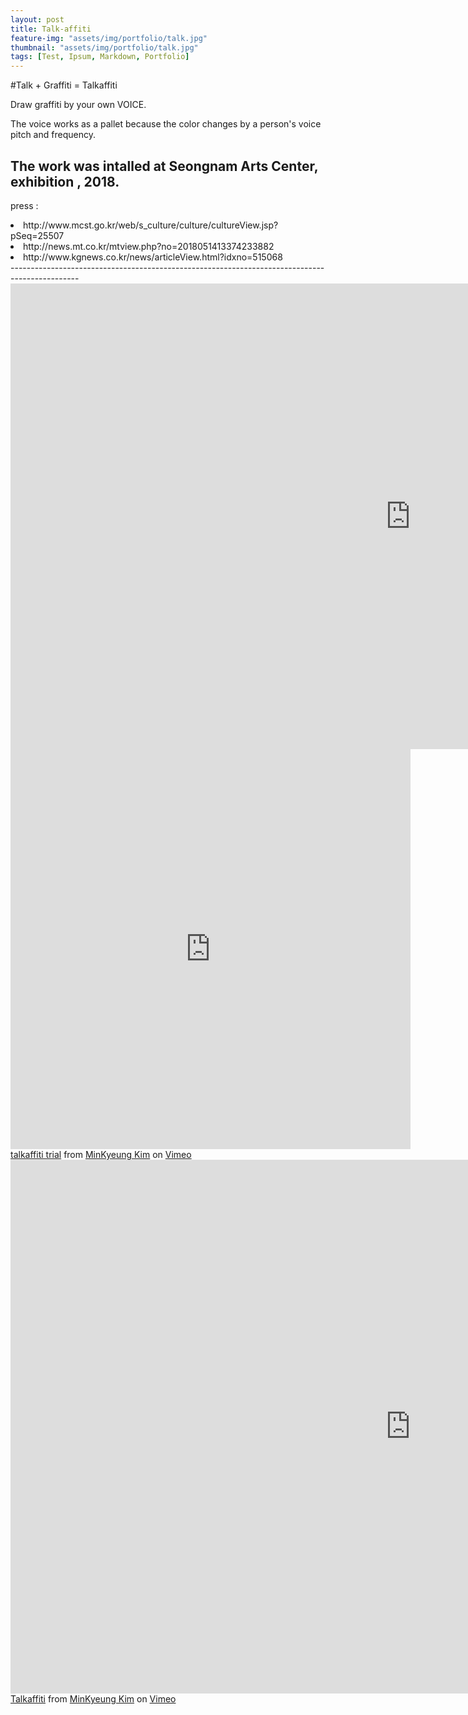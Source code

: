 ```yaml
---
layout: post
title: Talk-affiti
feature-img: "assets/img/portfolio/talk.jpg"
thumbnail: "assets/img/portfolio/talk.jpg"
tags: [Test, Ipsum, Markdown, Portfolio]
---
```


#Talk + Graffiti = Talkaffiti

Draw graffiti by your own VOICE.

The voice works as a pallet because the color changes by a person's voice pitch and frequency.

The work was intalled at Seongnam Arts Center, exhibition <Dancing with lights and media>, 2018.
----------------------------------------------------------------------------------------------
press :
<li>http://www.mcst.go.kr/web/s_culture/culture/cultureView.jsp?pSeq=25507 </li>
<li>http://news.mt.co.kr/mtview.php?no=2018051413374233882</li>
<li>http://www.kgnews.co.kr/news/articleView.html?idxno=515068</li>
-----------------------------------------------------------------------------------------------

<iframe width="1280" height="745" src="https://www.youtube.com/embed/uR2GR7LTV10?rel=0" frameborder="0" allow="autoplay; encrypted-media" allowfullscreen></iframe>


<iframe src="https://player.vimeo.com/video/291437047" width="640" height="640" frameborder="0" webkitallowfullscreen mozallowfullscreen allowfullscreen></iframe>
<a href="https://vimeo.com/291437047">talkaffiti trial</a> from <a href="https://vimeo.com/user14067585">MinKyeung Kim</a> on <a href="https://vimeo.com">Vimeo</a>


<iframe src="https://player.vimeo.com/video/291437417" width="1280" height="854" frameborder="0" webkitallowfullscreen mozallowfullscreen allowfullscreen></iframe>
<a href="https://vimeo.com/291437417">Talkaffiti</a> from <a href="https://vimeo.com/user14067585">MinKyeung Kim</a> on <a href="https://vimeo.com">Vimeo</a>

